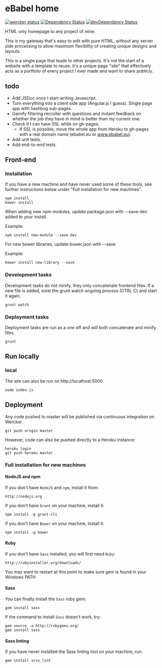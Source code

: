 # eBabel home 

[![wercker status](https://app.wercker.com/status/1d2bb48a0faefdfef38c6a82f93dcbdb/s/master "wercker status")](https://app.wercker.com/project/bykey/1d2bb48a0faefdfef38c6a82f93dcbdb)
[![Dependency Status](https://david-dm.org/ebabel-eu/ebabel-home.svg)](https://david-dm.org/ebabel-eu/ebabel-home)
[![devDependency Status](https://david-dm.org/ebabel-eu/ebabel-home/dev-status.svg)](https://david-dm.org/ebabel-eu/ebabel-home#info=devDependencies)

HTML only homepage to any project of mine.

This is my gateway that's easy to edit with pure HTML, without any server side processing to allow maximum flexibility of creating unique designs and layouts.

This is a single page that leads to other projects. It's not the start of a website with a template to reuse, it's a unique page "site" that effectively acts as a portfolio of every project I ever made and want to share publicly.

## todo

- Add JSDoc once I start writing Javascript.
- Turn everything into a client side app (Angular.js I guess). Single page app with hashbug sub-pages.
- Gamify filtering recruiter with questions and instant feedback on whether the job they have in mind is better than my current one.
- Check if I can have SSL while on gh-pages.
    - If SSL is possible, move the whole app from Heroku to gh-pages with a real domain name (ebabel.eu or www.ebabel.eu).
- Add unit tests.
- Add end-to-end tests.


## Front-end

### Installation

If you have a new machine and have never used some of these tools, see further instructions below under "Full installation for new machines".

```
npm install
bower install
```

When adding new npm modules, update package.json with --save-dev added to your install. 

Example:

```
npm install new-module --save-dev
```

For new bower libraries, update bower.json with --save

Example:

```
bower install new-library --save
```

### Development tasks

Development tasks do not minify, they only concatenate frontend files. If a new file is added, exist the grunt watch ongoing process (CTRL C) and start it again.

```
grunt watch
```

### Deployment tasks

Deployment tasks are run as a one off and will both concatenate and minify files.

```
grunt
```

## Run locally

### local

The site can also be run on http://localhost:5000

```
node index.js
```

## Deployment

Any code pushed to master will be published via continuous integration on Wercker.

```
git push origin master
```

However, code can also be pushed directly to a Heroku instance:

```
heroku login
git push heroku master
```

### Full installation for new machines

#### NodeJS and npm

If you don't have `NodeJS` and `npm`, install it from:

```
http://nodejs.org
```

If you don't have `Grunt` on your machine, install it:

```
npm install -g grunt-cli
```

If you don't have `Bower` on your machine, install it:

```
npm install -g bower
```

#### Ruby

If you don't have `Sass` installed, you will first need `Ruby`:

```
http://rubyinstaller.org/downloads/
```

You may want to restart at this point to make sure gem is found in your Windows PATH

#### Sass

You can finally install the `Sass` ruby gem:

```
gem install sass
```

If the command to install `Sass` doesn't work, try:

```
gem source -a http://rubygems.org/
gem install sass
```

#### Sass linting

If you have never installed the Sass linting tool on your machine, run:

```
gem install scss_lint
```
